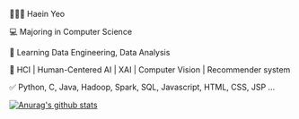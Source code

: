 👩🏻‍💻 Haein Yeo

💻 Majoring in Computer Science

📝 Learning Data Engineering, Data Analysis

🐥 HCI | Human-Centered AI | XAI | Computer Vision | Recommender system 

✅ Python, C, Java, Hadoop, Spark, SQL, Javascript, HTML, CSS, JSP ...


[![Anurag's github stats](https://github-readme-stats.vercel.app/api?username=haaaein)](https://github.com/anuraghazra/github-readme-stats)
